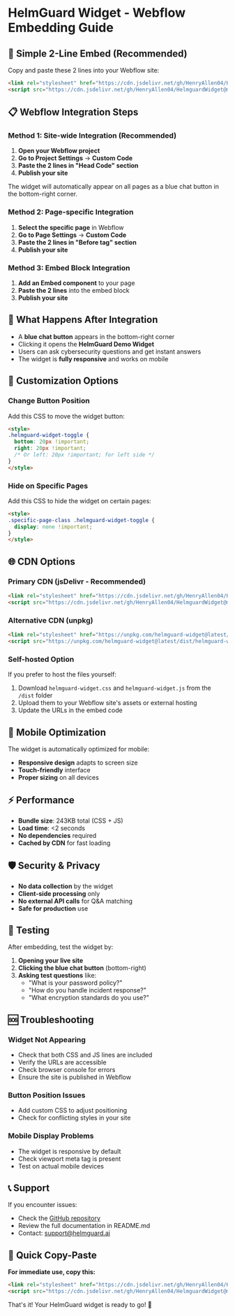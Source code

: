 # HelmGuard Widget - Webflow Embedding Guide

<!-- Purpose: Simple guide for embedding the HelmGuard Demo Widget into Webflow sites -->

## 🚀 Simple 2-Line Embed (Recommended)

Copy and paste these 2 lines into your Webflow site:

```html
<link rel="stylesheet" href="https://cdn.jsdelivr.net/gh/HenryAllen04/HelmguardWidget@main/dist/helmguard-widget.css">
<script src="https://cdn.jsdelivr.net/gh/HenryAllen04/HelmguardWidget@main/dist/helmguard-widget.js" data-auto-init="true"></script>
```

## 📋 Webflow Integration Steps

### Method 1: Site-wide Integration (Recommended)

1. **Open your Webflow project**
2. **Go to Project Settings** → **Custom Code**
3. **Paste the 2 lines in "Head Code" section**
4. **Publish your site**

The widget will automatically appear on all pages as a blue chat button in the bottom-right corner.

### Method 2: Page-specific Integration

1. **Select the specific page** in Webflow
2. **Go to Page Settings** → **Custom Code**
3. **Paste the 2 lines in "Before </body> tag" section**
4. **Publish your site**

### Method 3: Embed Block Integration

1. **Add an Embed component** to your page
2. **Paste the 2 lines** into the embed block
3. **Publish your site**

## 🎯 What Happens After Integration

- A **blue chat button** appears in the bottom-right corner
- Clicking it opens the **HelmGuard Demo Widget**
- Users can ask cybersecurity questions and get instant answers
- The widget is **fully responsive** and works on mobile

## 🔧 Customization Options

### Change Button Position
Add this CSS to move the widget button:

```html
<style>
.helmguard-widget-toggle {
  bottom: 20px !important;
  right: 20px !important;
  /* Or left: 20px !important; for left side */
}
</style>
```

### Hide on Specific Pages
Add this CSS to hide the widget on certain pages:

```html
<style>
.specific-page-class .helmguard-widget-toggle {
  display: none !important;
}
</style>
```

## 🌐 CDN Options

### Primary CDN (jsDelivr - Recommended)
```html
<link rel="stylesheet" href="https://cdn.jsdelivr.net/gh/HenryAllen04/HelmguardWidget@main/dist/helmguard-widget.css">
<script src="https://cdn.jsdelivr.net/gh/HenryAllen04/HelmguardWidget@main/dist/helmguard-widget.js" data-auto-init="true"></script>
```

### Alternative CDN (unpkg)
```html
<link rel="stylesheet" href="https://unpkg.com/helmguard-widget@latest/dist/helmguard-widget.css">
<script src="https://unpkg.com/helmguard-widget@latest/dist/helmguard-widget.js" data-auto-init="true"></script>
```

### Self-hosted Option
If you prefer to host the files yourself:

1. Download `helmguard-widget.css` and `helmguard-widget.js` from the `/dist` folder
2. Upload them to your Webflow site's assets or external hosting
3. Update the URLs in the embed code

## 📱 Mobile Optimization

The widget is automatically optimized for mobile:
- **Responsive design** adapts to screen size
- **Touch-friendly** interface
- **Proper sizing** on all devices

## ⚡ Performance

- **Bundle size**: 243KB total (CSS + JS)
- **Load time**: <2 seconds
- **No dependencies** required
- **Cached by CDN** for fast loading

## 🛡️ Security & Privacy

- **No data collection** by the widget
- **Client-side processing** only
- **No external API calls** for Q&A matching
- **Safe for production** use

## 🧪 Testing

After embedding, test the widget by:

1. **Opening your live site**
2. **Clicking the blue chat button** (bottom-right)
3. **Asking test questions** like:
   - "What is your password policy?"
   - "How do you handle incident response?"
   - "What encryption standards do you use?"

## 🆘 Troubleshooting

### Widget Not Appearing
- Check that both CSS and JS lines are included
- Verify the URLs are accessible
- Check browser console for errors
- Ensure the site is published in Webflow

### Button Position Issues
- Add custom CSS to adjust positioning
- Check for conflicting styles in your site

### Mobile Display Problems
- The widget is responsive by default
- Check viewport meta tag is present
- Test on actual mobile devices

## 📞 Support

If you encounter issues:
- Check the [GitHub repository](https://github.com/HenryAllen04/HelmguardWidget)
- Review the full documentation in README.md
- Contact: support@helmguard.ai

## 🎯 Quick Copy-Paste

**For immediate use, copy this:**

```html
<link rel="stylesheet" href="https://cdn.jsdelivr.net/gh/HenryAllen04/HelmguardWidget@main/dist/helmguard-widget.css">
<script src="https://cdn.jsdelivr.net/gh/HenryAllen04/HelmguardWidget@main/dist/helmguard-widget.js" data-auto-init="true"></script>
```

That's it! Your HelmGuard widget is ready to go! 🚀 